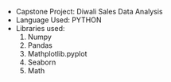- Capstone Project: Diwali Sales Data Analysis
- Language Used: PYTHON 
- Libraries used: 
  1. Numpy
  2. Pandas
  3. Mathplotlib.pyplot
  4. Seaborn
  5. Math
